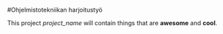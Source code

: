 #Ohjelmistotekniikan harjoitustyö

This project *project_name* will contain things that are **awesome** and **cool**. 
